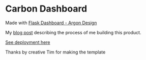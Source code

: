 # Carbon Dashboard

Made with [Flask Dashboard - Argon Design](https://appseed.us/admin-dashboards/flask-boilerplate-dashboard-argon)

My [blog post]() describing the process of me building this product.

[See deployment here]()


Thanks by creative Tim for making the template 
